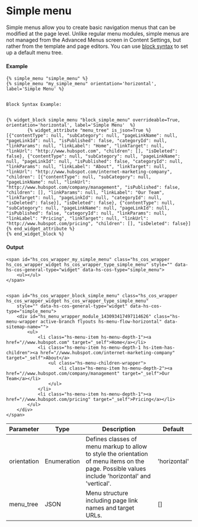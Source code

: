 # Simple menu
Simple menus allow you to create basic navigation menus that can be modified at the page level. Unlike regular menu modules, simple menus are not managed from the Advanced Menus screen in Content Settings, but rather from the template and page editors. You can use [block syntax](/docs/building-blocks/modules/syntax-and-parameters) to set up a default menu tree.

#### Example
```jinja2
{% simple_menu "simple_menu" %}
{% simple_menu "my_simple_menu" orientation='horizontal', label='Simple Menu' %}


Block Syntax Example:


{% widget_block simple_menu "block_simple_menu" overrideable=True, orientation='horizontal', label='Simple Menu'  %}
        {% widget_attribute "menu_tree" is_json=True %}[{"contentType": null, "subCategory": null, "pageLinkName": null, "pageLinkId": null, "isPublished": false, "categoryId": null, "linkParams": null, "linkLabel": "Home", "linkTarget": null, "linkUrl": "http://www.hubspot.com", "children": [], "isDeleted": false}, {"contentType": null, "subCategory": null, "pageLinkName": null, "pageLinkId": null, "isPublished": false, "categoryId": null, "linkParams": null, "linkLabel": "About", "linkTarget": null, "linkUrl": "http://www.hubspot.com/internet-marketing-company", "children": [{"contentType": null, "subCategory": null, "pageLinkName": null, "linkUrl": "http://www.hubspot.com/company/management", "isPublished": false, "children": [], "linkParams": null, "linkLabel": "Our Team", "linkTarget": null, "pageLinkId": null, "categoryId": null, "isDeleted": false}], "isDeleted": false}, {"contentType": null, "subCategory": null, "pageLinkName": null, "pageLinkId": null, "isPublished": false, "categoryId": null, "linkParams": null, "linkLabel": "Pricing", "linkTarget": null, "linkUrl": "http://www.hubspot.com/pricing", "children": [], "isDeleted": false}]{% end_widget_attribute %}
{% end_widget_block %}
```

#### Output
```jinja2
<span id="hs_cos_wrapper_my_simple_menu" class="hs_cos_wrapper hs_cos_wrapper_widget hs_cos_wrapper_type_simple_menu" style="" data-hs-cos-general-type="widget" data-hs-cos-type="simple_menu">
    <ul></ul>
</span>


<span id="hs_cos_wrapper_block_simple_menu" class="hs_cos_wrapper hs_cos_wrapper_widget hs_cos_wrapper_type_simple_menu"
    style="" data-hs-cos-general-type="widget" data-hs-cos-type="simple_menu">
    <div id="hs_menu_wrapper_module_143093417497114626" class="hs-menu-wrapper active-branch flyouts hs-menu-flow-horizontal" data-sitemap-name="">
        <ul>
            <li class="hs-menu-item hs-menu-depth-1"><a href="//www.hubspot.com" target="_self">Home</a></li>
            <li class="hs-menu-item hs-menu-depth-1 hs-item-has-children"><a href="//www.hubspot.com/internet-marketing-company" target="_self">About</a>
                <ul class="hs-menu-children-wrapper">
                    <li class="hs-menu-item hs-menu-depth-2"><a href="//www.hubspot.com/company/management" target="_self">Our Team</a></li>
                </ul>
            </li>
            <li class="hs-menu-item hs-menu-depth-1"><a href="//www.hubspot.com/pricing" target="_self">Pricing</a></li>
        </ul>
    </div>
</span>
```

| Parameter | Type | Description | Default | 
|  ------  |  ------  |  ------  |  ------  | 
| orientation | Enumeration | Defines classes of menu markup to allow to style the orientation of menu items on the page. Possible values include 'horizontal' and 'vertical'. | 'horizontal' | 
| menu_tree | JSON | Menu structure including page link names and target URLs. | [] | 


